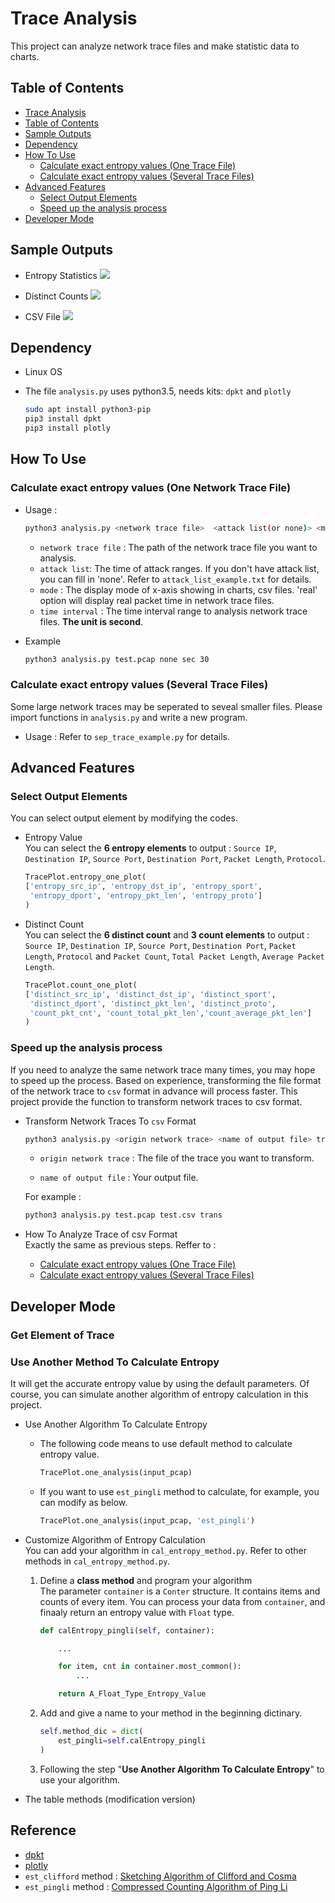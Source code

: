 # Trace Analysis

This project can analyze network trace files and make statistic data to charts.

## Table of Contents

- [Trace Analysis](#Trace-Analysis)
- [Table of Contents](#Table-of-Contents)
- [Sample Outputs](#Sample-Outputs)
- [Dependency](#Dependency)
- [How To Use](#How-To-Use)
  - [Calculate exact entropy values (One Trace File)](#Calculate-exact-entropy-values-(One-Trace-File))
  - [Calculate exact entropy values (Several Trace Files)](#Calculate-exact-entropy-values-(Several-Trace-Files))
- [Advanced Features](#Advanced-Features)
  - [Select Output Elements](#Select-Output-Elements)
  - [Speed up the analysis process](#Speed-up-the-analysis-process)
- [Developer Mode](#Developer-Mode)

## Sample Outputs

- Entropy Statistics
![ ](https://raw.githubusercontent.com/LycorisAurea/trace_analysis/master/show/Example_1_entropy.png)

- Distinct Counts
![ ](https://raw.githubusercontent.com/LycorisAurea/trace_analysis/master/show/Example_2_count.png)

- CSV File
![ ](https://raw.githubusercontent.com/LycorisAurea/trace_analysis/master/show/Example_4_csv.png)

## Dependency

- Linux OS
- The file `analysis.py` uses python3.5, needs kits: `dpkt` and `plotly`

  ```bash
  sudo apt install python3-pip
  pip3 install dpkt
  pip3 install plotly
  ```

## How To Use

### Calculate exact entropy values (One Network Trace File)

- Usage :

    ```bash
    python3 analysis.py <network trace file>  <attack list(or none)> <mode:sec/min/hour/real> <time interval(sec)>
    ```

  - `network trace file` : The path of the network trace file you want to analysis.
  - `attack list`: The time of attack ranges. If you don't have attack list, you can fill in 'none'. Refer to `attack_list_example.txt` for details.
  - `mode` : The display mode of x-axis showing in charts, csv files. 'real' option will display real packet time in network trace files.
  - `time interval` : The time interval range to analysis network trace files. **The unit is second**.

- Example

  ```bash
  python3 analysis.py test.pcap none sec 30
  ```

### Calculate exact entropy values (Several Trace Files)

Some large network traces may be seperated to seveal smaller files. Please import functions in `analysis.py` and write a new program.

- Usage : Refer to `sep_trace_example.py` for details.

## Advanced Features

### Select Output Elements

You can select output element by modifying the codes.

- Entropy Value  
  You can select the **6 entropy elements** to output : `Source IP`, `Destination IP`, `Source Port`, `Destination Port`, `Packet Length`, `Protocol`.

  ``` Python
  TracePlot.entropy_one_plot(
  ['entropy_src_ip', 'entropy_dst_ip', 'entropy_sport',
   'entropy_dport', 'entropy_pkt_len', 'entropy_proto']
  )
  ```
  
- Distinct Count  
  You can select the **6 distinct count** and **3 count elements** to output : `Source IP`, `Destination IP`, `Source Port`, `Destination Port`, `Packet Length`, `Protocol` and `Packet Count`, `Total Packet Length`, `Average Packet Length`.

  ``` Python
  TracePlot.count_one_plot(
  ['distinct_src_ip', 'distinct_dst_ip', 'distinct_sport',
   'distinct_dport', 'distinct_pkt_len', 'distinct_proto',
   'count_pkt_cnt', 'count_total_pkt_len','count_average_pkt_len']
  )
  ```

### Speed up the analysis process

If you need to analyze the same network trace many times, you may hope to speed up the process. Based on experience, transforming the file format of the network trace to `csv` format in advance will process faster. This project provide the function to transform network traces to csv format.

- Transform Network Traces To `csv` Format

  ``` bash
  python3 analysis.py <origin network trace> <name of output file> trans
  ```

  - `origin network trace` : The file of the trace you want to transform.

  - `name of output file` : Your output file.

  For example :

  ``` bash
  python3 analysis.py test.pcap test.csv trans
  ```

- How To Analyze Trace of csv Format  
  Exactly the same as previous steps. Reffer to :
  - [Calculate exact entropy values (One Trace File)](#Calculate-exact-entropy-values-(One-Trace-File))
  - [Calculate exact entropy values (Several Trace Files)](#Calculate-exact-entropy-values-(Several-Trace-Files)) 

## Developer Mode

### Get Element of Trace

### Use Another Method To Calculate Entropy

It will get the accurate entropy value by using the default parameters. Of course, you can simulate another algorithm of entropy calculation in this project.

- Use Another Algorithm To Calculate Entropy

  - The following code means to use default method to calculate entropy value.

    ``` Python
    TracePlot.one_analysis(input_pcap)
    ```

  - If you want to use `est_pingli` method to calculate, for example, you can modify as below.

    ``` Python
    TracePlot.one_analysis(input_pcap, 'est_pingli')
    ```

- Customize Algorithm of Entropy Calculation  
  You can add your algorithm in `cal_entropy_method.py`. Refer to other methods in `cal_entropy_method.py`.
  1. Define a **class method** and program your algorithm  
    The parameter `container` is a `Conter` structure. It contains items and counts of every item. You can process your data from `container`, and finaaly return an entropy value with `Float` type.

      ``` Python
      def calEntropy_pingli(self, container):

          ...

          for item, cnt in container.most_common():
              ...

          return A_Float_Type_Entropy_Value
      ```
  
  2. Add and give a name to your method in the beginning dictinary.

      ``` Python
      self.method_dic = dict(
          est_pingli=self.calEntropy_pingli
      )
      ```

  3. Following the step "**Use Another Algorithm To Calculate Entropy**" to use your algorithm.

- The table methods (modification version)

## Reference

- [dpkt](https://dpkt.readthedocs.io/en/latest/)
- [plotly](https://plotly.com/python/)
- `est_clifford` method : [Sketching Algorithm of Clifford and Cosma](http://proceedings.mlr.press/v31/clifford13a.pdf)
- `est_pingli` method : [Compressed Counting Algorithm of Ping Li](http://proceedings.mlr.press/v19/li11a.html)
